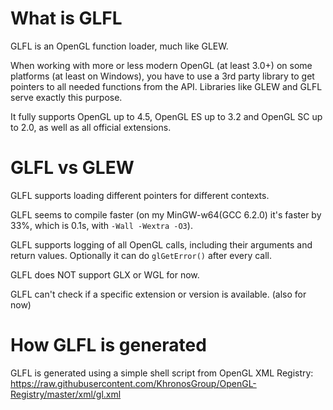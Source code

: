 # What is GLFL

GLFL is an OpenGL function loader, much like GLEW.

When working with more or less modern OpenGL (at least 3.0+) on some platforms (at least on Windows), you have to use a 3rd party library to get pointers to all needed functions from the API. Libraries like GLEW and GLFL serve exactly this purpose.

It fully supports OpenGL up to 4.5, OpenGL ES up to 3.2 and OpenGL SC up to 2.0, as well as all official extensions.

# GLFL vs GLEW

GLFL supports loading different pointers for different contexts.

GLFL seems to compile faster (on my MinGW-w64(GCC 6.2.0) it's faster by 33%, which is 0.1s, with `-Wall -Wextra -O3`).

GLFL supports logging of all OpenGL calls, including their arguments and return values. Optionally it can do `glGetError()` after every call.

GLFL does NOT support GLX or WGL for now.

GLFL can't check if a specific extension or version is available. (also for now)

# How GLFL is generated

GLFL is generated using a simple shell script from OpenGL XML Registry: https://raw.githubusercontent.com/KhronosGroup/OpenGL-Registry/master/xml/gl.xml